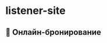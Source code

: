 # listener-site
<!DOCTYPE html>
<html lang="ru">
<head>
  <meta charset="UTF-8" />
  <meta name="viewport" content="width=device-width, initial-scale=1" />
  <title>Час свободы для мыслей — Конфиденциальный слушатель</title>
  <link href="https://assets.calendly.com/assets/external/widget.css" rel="stylesheet">
  <script src="https://assets.calendly.com/assets/external/widget.js" type="text/javascript" async></script>
  <style>
    /* ... стили как раньше ... */
  </style>
</head>
<body>
  <!-- ... остальной код страницы ... -->

  <section id="calendar">
    <div class="container">
      <h2 style="margin-bottom:16px">📅 Онлайн-бронирование</h2>
      <div id="calendly-widget" class="calendly-inline-widget" data-url="https://calendly.com/adilet/60min?locale=ru&hide_event_type_details=1&hide_gdpr_banner=1&primary_color=1d4ed8" style="min-width:320px;height:700px;"></div>
    </div>
  </section>

  <footer>
    <!-- ... -->
  </footer>

  <script>
    // Функция выбора языка для Calendly
    function updateCalendlyLocale(lang){
      const widget = document.getElementById('calendly-widget');
      let locale = 'ru';
      if(lang==='en') locale = 'en';
      if(lang==='ar') locale = 'ar';
      widget.setAttribute('data-url', `https://calendly.com/adilet/60min?locale=${locale}&hide_event_type_details=1&hide_gdpr_banner=1&primary_color=1d4ed8`);
    }

    // Перехват переключения языка
    const langButtons = document.querySelectorAll('.lang button');
    langButtons.forEach(btn=>btn.addEventListener('click', ()=>{
      updateCalendlyLocale(btn.getAttribute('data-switch'));
    }));

    // Установить язык при загрузке
    updateCalendlyLocale(localStorage.getItem('site_lang')||'ru');
  </script>
  <script>
    // Inline Calendly render per language
    function renderCalendlyInline(){
      try{
        const lang = localStorage.getItem('site_lang')||'ru';
        const container = document.querySelector('.calendly-inline-widget');
        if(!container || !window.Calendly) return;
        container.innerHTML = '';
        Calendly.initInlineWidget({
          url: calendlyUrl(lang) + '&hide_event_type_details=1&hide_gdpr_banner=1&primary_color=1d4ed8',
          parentElement: container
        });
      }catch(e){ /* no-op */ }
    }
    document.addEventListener('DOMContentLoaded', function(){
      // initial render once Calendly script loads
      const check = setInterval(()=>{ if(window.Calendly){ clearInterval(check); renderCalendlyInline(); } }, 200);
    });
    // Re-render on language switch
    document.querySelectorAll('.lang button').forEach(btn=>{
      btn.addEventListener('click', ()=> setTimeout(renderCalendlyInline, 50));
    });
  </script>
</body>
</html>
